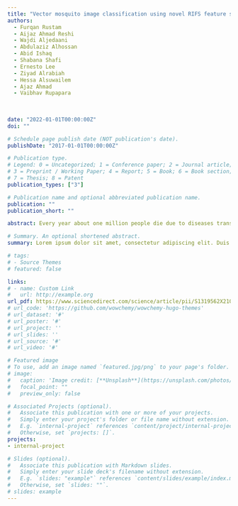 ```yaml
---
title: "Vector mosquito image classification using novel RIFS feature selection and machine learning models for disease epidemiology"
authors:
  - Furqan Rustam
  - Aijaz Ahmad Reshi
  - Wajdi Aljedaani
  - Abdulaziz Alhossan
  - Abid Ishaq
  - Shabana Shafi
  - Ernesto Lee
  - Ziyad Alrabiah
  - Hessa Alsuwailem
  - Ajaz Ahmad
  - Vaibhav Rupapara
  
  
  
date: "2022-01-01T00:00:00Z"
doi: ""

# Schedule page publish date (NOT publication's date).
publishDate: "2017-01-01T00:00:00Z"

# Publication type.
# Legend: 0 = Uncategorized; 1 = Conference paper; 2 = Journal article;
# 3 = Preprint / Working Paper; 4 = Report; 5 = Book; 6 = Book section;
# 7 = Thesis; 8 = Patent
publication_types: ["3"]

# Publication name and optional abbreviated publication name.
publication: ""
publication_short: ""

abstract: Every year about one million people die due to diseases transmitted by mosquitoes. The infection is transmitted to a person when an infected mosquito stings, injecting the saliva into the human body. The best possible way to prevent a mosquito-borne infection till date is to save the humans from exposure to mosquito bites. This study proposes a Machine Learning (ML) and Deep Learning based system to detect the presence of two critical disease spreading classes of mosquitoes such as the Aedes and Culex. The proposed system will effectively aid in epidemiology to design evidence-based policies and decisions by analyzing the risks and transmission. The study proposes an effective methodology for the classification of mosquitoes using ML and CNN models.  

# Summary. An optional shortened abstract.
summary: Lorem ipsum dolor sit amet, consectetur adipiscing elit. Duis posuere tellus ac convallis placerat. Proin tincidunt magna sed ex sollicitudin condimentum.

# tags:
# - Source Themes
# featured: false

links:
# - name: Custom Link
#   url: http://example.org
url_pdf: https://www.sciencedirect.com/science/article/pii/S1319562X21008226
# url_code: 'https://github.com/wowchemy/wowchemy-hugo-themes'
# url_dataset: '#'
# url_poster: '#'
# url_project: ''
# url_slides: ''
# url_source: '#'
# url_video: '#'

# Featured image
# To use, add an image named `featured.jpg/png` to your page's folder. 
# image:
#   caption: 'Image credit: [**Unsplash**](https://unsplash.com/photos/s9CC2SKySJM)'
#   focal_point: ""
#   preview_only: false

# Associated Projects (optional).
#   Associate this publication with one or more of your projects.
#   Simply enter your project's folder or file name without extension.
#   E.g. `internal-project` references `content/project/internal-project/index.md`.
#   Otherwise, set `projects: []`.
projects:
- internal-project

# Slides (optional).
#   Associate this publication with Markdown slides.
#   Simply enter your slide deck's filename without extension.
#   E.g. `slides: "example"` references `content/slides/example/index.md`.
#   Otherwise, set `slides: ""`.
# slides: example
---
```


<!-- {{% callout note %}}
Create your slides in Markdown - click the *Slides* button to check out the example.
{{% /callout %}}

Supplementary notes can be added here, including [code, math, and images](https://wowchemy.com/docs/writing-markdown-latex/). -->
